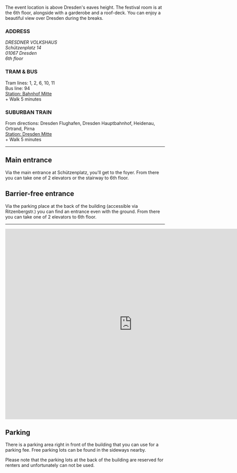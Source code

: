 The event location is above Dresden's eaves height. The festival room is at the 6th floor, alongside with a garderobe and a roof-deck.
You can enjoy a beautiful view over Dresden during the breaks.

<div class="row">
	<div class="col-xs-12 col-sm-6 col-md-3">
		<h3>ADDRESS</h3>
		<address>
			DRESDNER VOLKSHAUS<br>
			Schützenplatz 14<br>
			01067 Dresden<br>
			6th floor
		</address>
	</div>
	<div class="col-xs-12 col-sm-6 col-md-3">
		<h3>TRAM &amp; BUS</h3>
		Tram lines: 1, 2, 6, 10, 11<br>
		Bus line: 94<br>
		<a href="https://goo.gl/maps/VSuesatdPvK2" target="_blank"><i class="fa fa-map-marker"></i> Station: Bahnhof Mitte</a><br>
		+ Walk 5 minutes
	</div>
	<div class="col-xs-12 col-sm-12 col-md-6">
		<h3>SUBURBAN TRAIN</h3>
		From directions: Dresden Flughafen, Dresden Hauptbahnhof, Heidenau, Ortrand, Pirna<br>
		<a href="https://goo.gl/maps/crvjcGP81tR2" target="_blank"><i class="fa fa-map-marker"></i> Station: Dresden Mitte</a><br>
		+ Walk 5 minutes
	</div>
</div>

<hr class="blockquote">

## Main entrance

Via the main entrance at Schützenplatz, you'll get to the foyer.
From there you can take one of 2 elevators or the stairway to 6th floor.

## Barrier-free entrance

Via the parking place at the back of the building (accessible via Ritzenbergstr.) you can find an entrance even with the ground.
From there you can take one of 2 elevators to 6th floor.

<hr class="blockquote">

<div class="text-center">
<iframe src="https://www.google.com/maps/embed?pb=!1m17!1m11!1m3!1d126.96599039377179!2d13.724830437442296!3d51.05509675847057!2m2!1f53.24250998451638!2f44.999635215961355!3m2!1i1024!2i768!4f35!3m3!1m2!1s0x4709cf70283345c7%3A0x74720b34812da2b1!2sSch%C3%BCtzenpl.+14%2C+01067+Dresden!5e1!3m2!1sde!2sde!4v1491167222969" width="800" height="600" frameborder="0" style="border:0" allowfullscreen></iframe>
</div>

## Parking

There is a parking area right in front of the building that you can use for a parking fee.
Free parking lots can be found in the sideways nearby.

Please note that the parking lots at the back of the building are reserved for renters and unfortunately can not be used.
